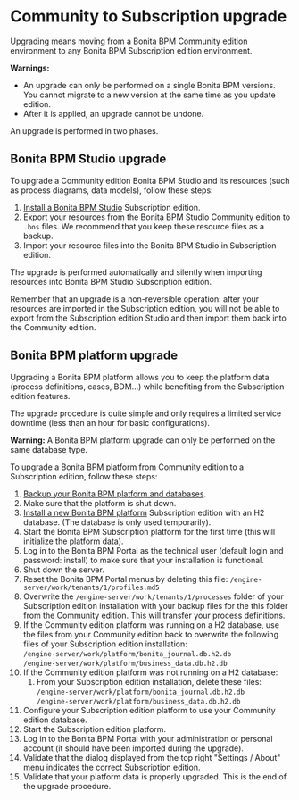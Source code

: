 # Community to Subscription upgrade

Upgrading means moving from a Bonita BPM Community edition environment to any Bonita BPM Subscription 
edition environment.

**Warnings:**

* An upgrade can only be performed on a single Bonita BPM versions. You cannot migrate to a new version at the same time as you update edition.
* After it is applied, an upgrade cannot be undone.

An upgrade is performed in two phases.

## Bonita BPM Studio upgrade

To upgrade a Community edition Bonita BPM Studio and its resources (such as process diagrams, data models), follow these steps:

1. [Install a Bonita BPM Studio](bonita-bpm-studio-installation.md) Subscription edition.
2. Export your resources from the Bonita BPM Studio Community edition to `.bos` files. We recommend that you keep these resource files as a backup.
3. Import your resource files into the Bonita BPM Studio in Subscription edition.

The upgrade is performed automatically and silently when importing resources into Bonita BPM Studio Subscription edition.

Remember that an upgrade is a non-reversible operation: 
after your resources are imported in the Subscription edition, you will not be able to export from the Subscription edition Studio and then import them back into the Community edition.

## Bonita BPM platform upgrade

Upgrading a Bonita BPM platform allows you to keep the platform data (process definitions, cases, BDM...) 
while benefiting from the Subscription edition features.

The upgrade procedure is quite simple and only requires a limited service downtime (less than an hour for basic configurations).

**Warning:**
A Bonita BPM platform upgrade can only be performed on the same database type.

To upgrade a Bonita BPM platform from Community edition to a Subscription edition, follow these steps:

1. [Backup your Bonita BPM platform and databases](back-up-bonita-bpm-platform.md).
2. Make sure that the platform is shut down.
3. [Install a new Bonita BPM platform](basic-bonita-bpm-platform-installation.md) Subscription edition with an H2 database. 
(The database is only used temporarily).
4. Start the Bonita BPM Subscription platform for the first time (this will initialize the platform data).
5. Log in to the Bonita BPM Portal as the technical user (default login and password: install) to make sure that your installation is functional.
6. Shut down the server.
7. Reset the Bonita BPM Portal menus by deleting this file:
`/engine-server/work/tenants/1/profiles.md5`
8. Overwrite the `/engine-server/work/tenants/1/processes` folder of your Subscription edition installation with your 
backup files for the this folder from the Community edition. This will transfer your process definitions. 
9. If the Community edition platform was running on a H2 database, use the files from your Community edition back to overwrite the following files of your Subscription edition installation:  
`/engine-server/work/platform/bonita_journal.db.h2.db`  
`/engine-server/work/platform/business_data.db.h2.db`
10. If the Community edition platform was not running on a H2 database:
    1. From your Subscription edition installation, delete these files:  
   `/engine-server/work/platform/bonita_journal.db.h2.db`  
   `/engine-server/work/platform/business_data.db.h2.db`
   2. Configure your Subscription edition platform to use your Community edition database.
11. Start the Subscription edition platform.
12. Log in to the Bonita BPM Portal with your administration or personal account (it should have been imported during the upgrade).
13. Validate that the dialog displayed from the top right "Settings / About" menu indicates the correct Subscription edition.
14. Validate that your platform data is properly upgraded. This is the end of the upgrade procedure.
